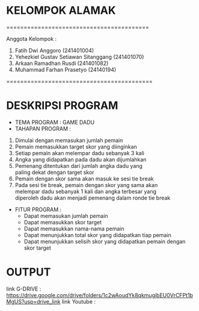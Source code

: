 # KELOMPOK ALAMAK
=========================================

Anggota Kelompok :
1. Fatih Dwi Anggoro (241401004)
3. Yehezkiel Gustav Setiawan Sitanggang (241401070)
4. Arkaan Ramadhan Rusdi (241401082)
5. Muhammad Farhan Prasetyo (24140194)

==========================================

# DESKRIPSI PROGRAM
* TEMA PROGRAM : GAME DADU
* TAHAPAN PROGRAM :
1. Dimulai dengan memasukan jumlah pemain
2. Pemain memasukkan target skor yang diinginkan
3. Setiap pemain akan melempar dadu sebanyak 3 kali
4. Angka yang didapatkan pada dadu akan dijumlahkan
5. Pemenang ditentukan dari jumlah angka dadu yang <br>paling dekat dengan target skor
6. Pemain dengan skor sama akan masuk ke sesi tie break
7. Pada sesi tie break, pemain dengan skor yang sama akan <br>melempar dadu sebanyak 1 kali dan angka
   terbesar yang <br>diperoleh dadu akan menjadi pemenang dalam ronde tie break
     
* FITUR PROGRAM :
  - Dapat memasukan jumlah pemain
  - Dapat memasukkan skor target
  - Dapat memasukkan nama-nama pemain
  - Dapat menunjukkan total skor yang didapatkan tiap pemain
  - Dapat menunjukkan selisih skor yang didapatkan pemain
   dengan skor target

# OUTPUT
link G-DRIVE : https://drive.google.com/drive/folders/1c2wAoudYk8qkmugibEU0VrCFPt1bMgUS?usp=drive_link
link Youtube : 


  




                
